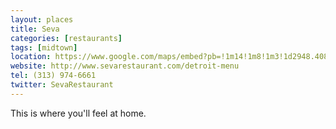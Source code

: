 ```yaml
---
layout: places
title: Seva
categories: [restaurants]
tags: [midtown]
location: https://www.google.com/maps/embed?pb=!1m14!1m8!1m3!1d2948.4083158218355!2d-83.0615626!3d42.355136699999996!3m2!1i1024!2i768!4f13.1!3m3!1m2!1s0x8824d2b93ed2ff7f%3A0x1b754ea144957ebb!2sSeva+Detroit!5e0!3m2!1sen!2sus!4v1391715732599
website: http://www.sevarestaurant.com/detroit-menu
tel: (313) 974-6661
twitter: SevaRestaurant
---
```


This is where you'll feel at home.

